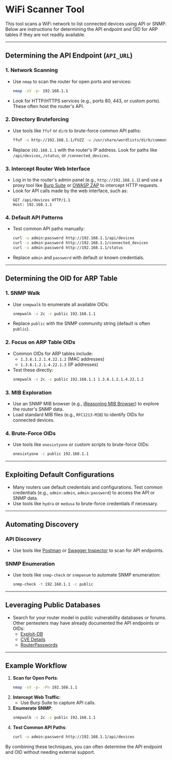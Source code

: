 # WiFi Scanner Tool

This tool scans a WiFi network to list connected devices using API or SNMP. Below are instructions for determining the API endpoint and OID for ARP tables if they are not readily available.

---

## Determining the API Endpoint (`API_URL`)

### 1. Network Scanning
- Use `nmap` to scan the router for open ports and services:
  ```bash
  nmap -sV -p- 192.168.1.1
  ```
- Look for HTTP/HTTPS services (e.g., ports 80, 443, or custom ports). These often host the router's API.

### 2. Directory Bruteforcing
- Use tools like `ffuf` or `dirb` to brute-force common API paths:
  ```bash
  ffuf -u http://192.168.1.1/FUZZ -w /usr/share/wordlists/dirb/common.txt
  ```
- Replace `192.168.1.1` with the router's IP address. Look for paths like `/api/devices`, `/status`, or `/connected_devices`.

### 3. Intercept Router Web Interface
- Log in to the router's admin panel (e.g., `http://192.168.1.1`) and use a proxy tool like [Burp Suite](https://portswigger.net/burp) or [OWASP ZAP](https://owasp.org/www-project-zap/) to intercept HTTP requests.
- Look for API calls made by the web interface, such as:
  ```
  GET /api/devices HTTP/1.1
  Host: 192.168.1.1
  ```

### 4. Default API Patterns
- Test common API paths manually:
  ```bash
  curl -u admin:password http://192.168.1.1/api/devices
  curl -u admin:password http://192.168.1.1/connected_devices
  curl -u admin:password http://192.168.1.1/status
  ```
- Replace `admin` and `password` with default or known credentials.

---

## Determining the OID for ARP Table

### 1. SNMP Walk
- Use `snmpwalk` to enumerate all available OIDs:
  ```bash
  snmpwalk -v 2c -c public 192.168.1.1
  ```
- Replace `public` with the SNMP community string (default is often `public`).

### 2. Focus on ARP Table OIDs
- Common OIDs for ARP tables include:
  - `1.3.6.1.2.1.4.22.1.2` (MAC addresses)
  - `1.3.6.1.2.1.4.22.1.3` (IP addresses)
- Test these directly:
  ```bash
  snmpwalk -v 2c -c public 192.168.1.1 1.3.6.1.2.1.4.22.1.2
  ```

### 3. MIB Exploration
- Use an SNMP MIB browser (e.g., [iReasoning MIB Browser](https://www.ireasoning.com/mibbrowser.shtml)) to explore the router's SNMP data.
- Load standard MIB files (e.g., `RFC1213-MIB`) to identify OIDs for connected devices.

### 4. Brute-Force OIDs
- Use tools like `onesixtyone` or custom scripts to brute-force OIDs:
  ```bash
  onesixtyone -c public 192.168.1.1
  ```

---

## Exploiting Default Configurations
- Many routers use default credentials and configurations. Test common credentials (e.g., `admin:admin`, `admin:password`) to access the API or SNMP data.
- Use tools like `hydra` or `medusa` to brute-force credentials if necessary.

---

## Automating Discovery

### API Discovery
- Use tools like [Postman](https://www.postman.com/) or [Swagger Inspector](https://swagger.io/tools/swagger-inspector/) to scan for API endpoints.

### SNMP Enumeration
- Use tools like `snmp-check` or `snmpenum` to automate SNMP enumeration:
  ```bash
  snmp-check -t 192.168.1.1 -c public
  ```

---

## Leveraging Public Databases
- Search for your router model in public vulnerability databases or forums. Other pentesters may have already documented the API endpoints or OIDs:
  - [Exploit-DB](https://www.exploit-db.com/)
  - [CVE Details](https://www.cvedetails.com/)
  - [RouterPasswords](https://www.routerpasswords.com/)

---

## Example Workflow
1. **Scan for Open Ports**:
   ```bash
   nmap -sV -p- -Pn 192.168.1.1
   ```
2. **Intercept Web Traffic**:
   - Use Burp Suite to capture API calls.
3. **Enumerate SNMP**:
   ```bash
   snmpwalk -v 2c -c public 192.168.1.1
   ```
4. **Test Common API Paths**:
   ```bash
   curl -u admin:password http://192.168.1.1/api/devices
   ```

By combining these techniques, you can often determine the API endpoint and OID without needing external support.